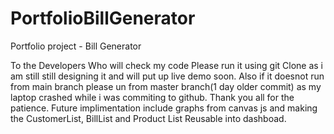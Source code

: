 # PortfolioBillGenerator
Portfolio project - Bill Generator

To the Developers Who will check my code Please run it using git Clone as i am still still designing it and will put up live demo soon. Also if it doesnot run from main branch please un from master branch(1 day older commit) as my laptop crashed while i was commiting to github. Thank you all for the patience.
Future implimentation include graphs from canvas js and making the CustomerList, BillList and Product List Reusable into dashboad.
